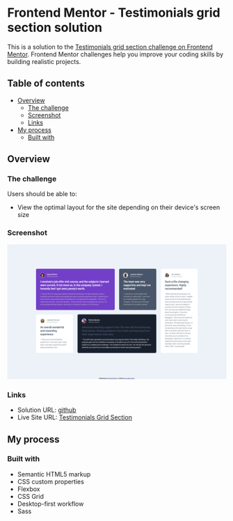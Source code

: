 # Frontend Mentor - Testimonials grid section solution

This is a solution to the [Testimonials grid section challenge on Frontend Mentor](https://www.frontendmentor.io/challenges/testimonials-grid-section-Nnw6J7Un7). Frontend Mentor challenges help you improve your coding skills by building realistic projects.

## Table of contents

- [Overview](#overview)
  - [The challenge](#the-challenge)
  - [Screenshot](#screenshot)
  - [Links](#links)
- [My process](#my-process)
  - [Built with](#built-with)

## Overview

### The challenge

Users should be able to:

- View the optimal layout for the site depending on their device's screen size

### Screenshot

![](./testimonials-grid-section-screenshot.png)

### Links

- Solution URL: [github](https://github.com/nitinrs95/testimonials-grid-section.git)
- Live Site URL: [Testimonials Grid Section](https://nitinrs95.github.io/testimonials-grid-section/)

## My process

### Built with

- Semantic HTML5 markup
- CSS custom properties
- Flexbox
- CSS Grid
- Desktop-first workflow
- Sass
